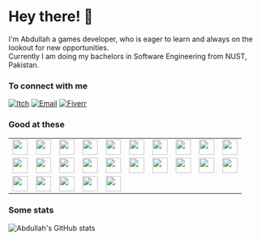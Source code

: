 # Hey there! 👋
I'm Abdullah a games developer, who is eager to learn and always on the lookout for new opportunities.  
Currently I am doing my bachelors in Software Engineering from NUST, Pakistan.

### To connect with me
[![Itch](https://img.shields.io/badge/Itch.io-FA5C5C?style=for-the-badge&logo=itchdotio&logoColor=white)](https://am-educated-vegtable.itch.io/)
[![Email](https://img.shields.io/badge/Gmail-D14836?style=for-the-badge&logo=gmail&logoColor=white)](mailto:abdullah1013shafqat@gmail.com)
[![Fiverr](https://img.shields.io/badge/fiverr-1DBF73?style=for-the-badge&logo=fiverr&logoColor=white)](https://www.fiverr.com/share/3y1LB9)


### Good at these
<table>
  <tbody>
    <tr>
      <td background-color="white"> 
        <img height="30" src='https://cdn.jsdelivr.net/gh/devicons/devicon/icons/unity/unity-original.svg'>
      </td>
      <td>
        <img height="30" src="https://cdn.jsdelivr.net/gh/devicons/devicon/icons/python/python-original.svg" />
      </td>
      <td>
        <img height="30" src='https://cdn.jsdelivr.net/gh/devicons/devicon/icons/cplusplus/cplusplus-original.svg'>
      </td>
      <td>
        <img height="30" src="https://cdn.jsdelivr.net/gh/devicons/devicon/icons/react/react-original.svg"/>
      </td>
      <td>
        <img height="30" src="https://www.vectorlogo.zone/logos/getpostman/getpostman-icon.svg"/>
      </td>
      <td>
        <img height="30" src="https://www.vectorlogo.zone/logos/mongodb/mongodb-icon.svg"/>
      </td>
      <td>
        <img height="30" src="https://cdn.jsdelivr.net/gh/devicons/devicon/icons/java/java-original.svg"/>
      </td>
      <td>
        <img height="30" src="https://cdn.jsdelivr.net/gh/devicons/devicon/icons/javascript/javascript-original.svg"/>
      </td>
      <td>
        <img height="30" src="https://cdn.jsdelivr.net/gh/devicons/devicon/icons/bootstrap/bootstrap-original.svg"/>
      </td>
      <td>
        <img height="30" src='https://cdn.jsdelivr.net/gh/devicons/devicon/icons/csharp/csharp-original.svg'>
      </td>
    </tr>
    <tr>
      <td>
        <img height="30" src='https://cdn.jsdelivr.net/gh/devicons/devicon/icons/canva/canva-original.svg'>
      </td>
      <td>
        <img height="30" src='https://cdn.jsdelivr.net/gh/devicons/devicon/icons/css3/css3-original.svg'>
      </td>
      <td>
        <img height="30" src='https://cdn.jsdelivr.net/gh/devicons/devicon/icons/html5/html5-original.svg'>
      </td>
      <td>
        <img height="30" src='https://cdn.jsdelivr.net/gh/devicons/devicon/icons/figma/figma-original.svg'>
      </td>
      <td>
        <img height="30" src='https://cdn.jsdelivr.net/gh/devicons/devicon/icons/illustrator/illustrator-line.svg'>
      </td>
      <td>
        <img height="30" src='https://cdn.jsdelivr.net/gh/devicons/devicon/icons/jquery/jquery-original.svg'>
      </td>
      <td>
        <img height="30" src='https://cdn.jsdelivr.net/gh/devicons/devicon/icons/laravel/laravel-plain.svg'>
      </td>
      <td>
        <img height="30" src='https://cdn.jsdelivr.net/gh/devicons/devicon/icons/mocha/mocha-plain.svg'>
      </td>
      <td>
        <img height="30" src='https://cdn.jsdelivr.net/gh/devicons/devicon/icons/mysql/mysql-original.svg'>
      </td>
      <td>
        <img height="30" src='https://cdn.jsdelivr.net/gh/devicons/devicon/icons/nodejs/nodejs-original.svg'>
      </td>
    </tr>
    <tr>
      <td>
        <img height="30" src='https://cdn.jsdelivr.net/gh/devicons/devicon/icons/opengl/opengl-original.svg'>
      </td>
      <td>
        <img height="30" src='https://cdn.jsdelivr.net/gh/devicons/devicon/icons/php/php-original.svg'>
      </td>
      <td>
        <img height="30" src='https://cdn.jsdelivr.net/gh/devicons/devicon/icons/pytorch/pytorch-original.svg'>
      </td>
      <td>
        <img height="30" src='https://cdn.jsdelivr.net/gh/devicons/devicon/icons/tensorflow/tensorflow-original.svg'>
      </td>
      <td>
        <img height="30" src='https://cdn.jsdelivr.net/gh/devicons/devicon/icons/electron/electron-original.svg'>
      </td>
    </tr>
  </tbody>
</table>

### Some stats
![Abdullah's GitHub stats](https://github-readme-stats.vercel.app/api?username=AbdullahShafqat-OG&hide=contribs,issues&theme=rose_pine)
